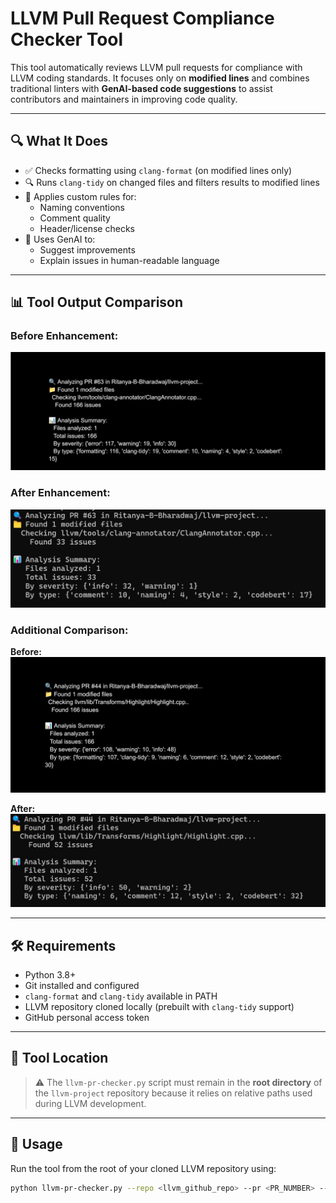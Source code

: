 # LLVM Pull Request Compliance Checker Tool

This tool automatically reviews LLVM pull requests for compliance with LLVM coding standards. It focuses only on **modified lines** and combines traditional linters with **GenAI-based code suggestions** to assist contributors and maintainers in improving code quality.

---

## 🔍 What It Does

- ✅ Checks formatting using `clang-format` (on modified lines only)
- 🔍 Runs `clang-tidy` on changed files and filters results to modified lines
- 🧠 Applies custom rules for:
  - Naming conventions
  - Comment quality
  - Header/license checks
- 🤖 Uses GenAI to:
  - Suggest improvements
  - Explain issues in human-readable language

---

## 📊 Tool Output Comparison

### Before Enhancement:
![Tool Output Screenshot](output/B1.jpg)

### After Enhancement:
![Tool Output Screenshot](output/A1.jpg)

### Additional Comparison:

**Before:**
![Tool Output Screenshot](output/B2.jpg)

**After:**
![Tool Output Screenshot](output/A2.jpg)

---

## 🛠️ Requirements

- Python 3.8+
- Git installed and configured
- `clang-format` and `clang-tidy` available in PATH
- LLVM repository cloned locally (prebuilt with `clang-tidy` support)
- GitHub personal access token

---

## 📁 Tool Location

> ⚠️ The `llvm-pr-checker.py` script must remain in the **root directory** of the `llvm-project` repository because it relies on relative paths used during LLVM development.

---

## 🚀 Usage

Run the tool from the root of your cloned LLVM repository using:

```bash
python llvm-pr-checker.py --repo <llvm_github_repo> --pr <PR_NUMBER> --github-token <GITHUB_TOKEN> --openai-key <OPENAI_KEY>
```
